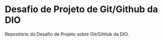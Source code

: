 # Desafio de Projeto de Git/Github da DIO

Repositório do Desafio de Projeto sobre Git/GitHub da DIO.

